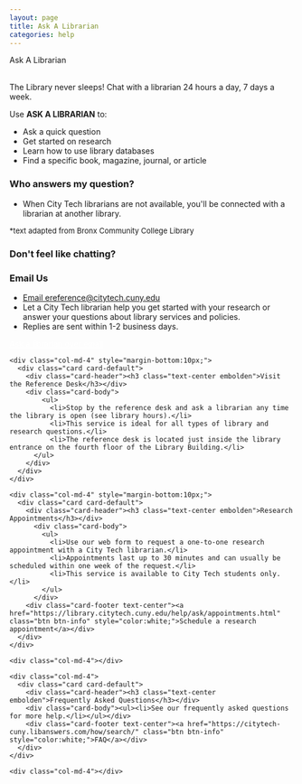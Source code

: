 ```yaml
---
layout: page
title: Ask A Librarian
categories: help
---
```

<div class="card card-info">
    <div class="card-header ">Ask A Librarian</div>
    <div class="card-body">
      <script type="text/javascript" src="https://v2.libanswers.com/load_chat.php?hash=0ca39056181fa1e6cf683396f20ae78c"></script>
      <div id="libchat_0ca39056181fa1e6cf683396f20ae78c">&nbsp;</div>
    </div>
  </div>

  <p>The Library never sleeps! Chat with a librarian 24 hours a day, 7 days a week.</p>
  <p>Use <strong>ASK A LIBRARIAN</strong> to:</p>

  <ul>
    <li>Ask a quick question</li>
    <li>Get started on research</li>
    <li>Learn how to use library databases</li>
    <li>Find a specific book, magazine, journal, or article</li>
  </ul>
  
  <h3>Who answers my question?</h3>
  <ul>
    <li>When City Tech librarians are not available, you'll be connected with a librarian at another library.</li>
  </ul>
  <p style="font-size: small;">*text adapted from Bronx Community College Library</p>

  <h3 class="embolden">Don't feel like chatting?</h3>
  <div class="row">
    <div class="col-md-4" style="margin-bottom:10px;">
      <div class="card card-default">
        <div class="card-header"><h3 class="text-center embolden">Email Us</h3></div>
          <div class="card-body">
            <ul>
              <li><a href="mailto:ereference@citytech.cuny.edu" style="text-decoration: underline;">Email ereference@citytech.cuny.edu</a> </li>
              <li>Let a City Tech librarian help you get started with your research or answer your questions about library services and policies.</li>
              <li>Replies are sent within 1-2 business days.</li>
            </ul>
          </div>
        <div class="card-footer text-center"><a href="https://library.citytech.cuny.edu/help/ask/webForm.php" class="btn btn-info" style="color:white;">Ask a librarian over email</a></div>
      </div>
    </div>

    <div class="col-md-4" style="margin-bottom:10px;">
      <div class="card card-default">
        <div class="card-header"><h3 class="text-center embolden">Visit the Reference Desk</h3></div>
        <div class="card-body">
            <ul>
              <li>Stop by the reference desk and ask a librarian any time the library is open (see library hours).</li>
              <li>This service is ideal for all types of library and research questions.</li>
              <li>The reference desk is located just inside the library entrance on the fourth floor of the Library Building.</li>
          </ul>
        </div>
      </div>
    </div>

    <div class="col-md-4" style="margin-bottom:10px;">
      <div class="card card-default">
        <div class="card-header"><h3 class="text-center embolden">Research Appointments</h3></div>
          <div class="card-body">
            <ul>    
              <li>Use our web form to request a one-to-one research appointment with a City Tech librarian.</li>
              <li>Appointments last up to 30 minutes and can usually be scheduled within one week of the request.</li>
              <li>This service is available to City Tech students only.</li>
            </ul>
          </div>
        <div class="card-footer text-center"><a href="https://library.citytech.cuny.edu/help/ask/appointments.html" class="btn btn-info" style="color:white;">Schedule a research appointment</a></div>
      </div>
    </div>
  </div><!-- row-->

  <div class="row" style="margin-top:10px;">

    <div class="col-md-4"></div>

    <div class="col-md-4">
      <div class="card card-default">
        <div class="card-header"><h3 class="text-center embolden">Frequently Asked Questions</h3></div>
        <div class="card-body"><ul><li>See our frequently asked questions for more help.</li></ul></div>
        <div class="card-footer text-center"><a href="https://citytech-cuny.libanswers.com/how/search/" class="btn btn-info" style="color:white;">FAQ</a></div>
      </div>
    </div>

    <div class="col-md-4"></div>

  </div><!--row-->

